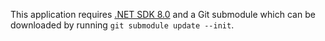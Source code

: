 This application requires [.NET SDK 8.0](https://dotnet.microsoft.com/en-us/download/dotnet/8.0) and a Git submodule which can be downloaded by running `git submodule update --init`.
